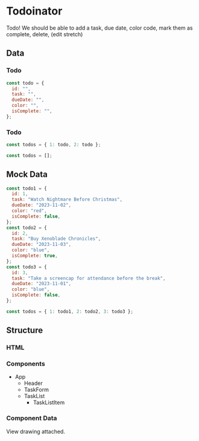 # Todoinator

Todo! We should be able to add a task, due date, color code, mark them as complete, delete, (edit stretch)

## Data

### Todo

```jsx
const todo = {
  id: "",
  task: "",
  dueDate: "",
  color: "",
  isComplete: "",
};
```

### Todo

```jsx
const todos = { 1: todo, 2: todo };

const todos = [];
```

## Mock Data

```jsx
const todo1 = {
  id: 1,
  task: "Watch Nightmare Before Christmas",
  dueDate: "2023-11-02",
  color: "red",
  isComplete: false,
};
const todo2 = {
  id: 2,
  task: "Buy Xenoblade Chronicles",
  dueDate: "2023-11-03",
  color: "blue",
  isComplete: true,
};
const todo3 = {
  id: 3,
  task: "Take a screencap for attendance before the break",
  dueDate: "2023-11-01",
  color: "blue",
  isComplete: false,
};

const todos = { 1: todo1, 2: todo2, 3: todo3 };
```

## Structure

### HTML

### Components

- App
  - Header
  - TaskForm
  - TaskList
    - TaskListItem

### Component Data

View drawing attached.
